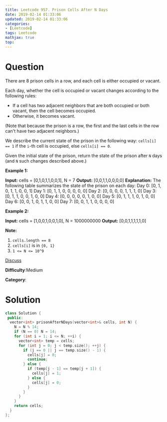 ```yaml
---
title: Leetcode 957. Prison Cells After N Days
date: 2019-02-14 01:33:06
updated: 2019-02-14 01:33:06
categories: 
- [Leetcode]
tags: Leetcode
mathjax: true
top:
---
```


# Question


There are 8 prison cells in a row, and each cell is either occupied or vacant.

Each day, whether the cell is occupied or vacant changes according to the following rules:

-   If a cell has two adjacent neighbors that are both occupied or both vacant, then the cell becomes occupied.
-   Otherwise, it becomes vacant.

(Note that because the prison is a row, the first and the last cells in the row can't have two adjacent neighbors.)

We describe the current state of the prison in the following way: `cells[i] == 1`  if the  `i`-th cell is occupied, else  `cells[i] == 0`.

Given the initial state of the prison, return the state of the prison after  `N`  days (and  `N`  such changes described above.)

**Example 1:**

**Input:** cells = [0,1,0,1,1,0,0,1], N = 7
**Output:** [0,0,1,1,0,0,0,0]
**Explanation:** The following table summarizes the state of the prison on each day:
Day 0: [0, 1, 0, 1, 1, 0, 0, 1]
Day 1: [0, 1, 1, 0, 0, 0, 0, 0]
Day 2: [0, 0, 0, 0, 1, 1, 1, 0]
Day 3: [0, 1, 1, 0, 0, 1, 0, 0]
Day 4: [0, 0, 0, 0, 0, 1, 0, 0]
Day 5: [0, 1, 1, 1, 0, 1, 0, 0]
Day 6: [0, 0, 1, 0, 1, 1, 0, 0]
Day 7: [0, 0, 1, 1, 0, 0, 0, 0]

**Example 2:**

**Input:** cells = [1,0,0,1,0,0,1,0], N = 1000000000
**Output:** [0,0,1,1,1,1,1,0]

**Note:**

1.  `cells.length == 8`
2.  `cells[i]`  is in  `{0, 1}`
3.  `1 <= N <= 10^9`

[Discuss](https://leetcode.com/problems/prison-cells-after-n-days/discuss)

**Difficulty**:Medium

**Category**:

<!-- more -->

# Solution

```cpp
class Solution {
 public:
  vector<int> prisonAfterNDays(vector<int>& cells, int N) {
    N = N % 14;
    if (N == 0) N = 14;
    for (int i = 1; i <= N; ++i) {
      vector<int> temp = cells;
      for (int j = 0; j < temp.size(); ++j) {
        if (j == 0 || j == temp.size() - 1) {
          cells[j] = 0;
          continue;
        } else {
          if (temp[j - 1] == temp[j + 1]) {
            cells[j] = 1;
          } else {
            cells[j] = 0;
          }
        }
      }
    }
    return cells;
  }
};
```